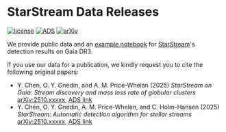# StarStream Data Releases

[![license](https://img.shields.io/github/license/ybillchen/StarStream_Data_Releases)](LICENSE)
[![ADS](https://img.shields.io/badge/ADS-2025xxxxx-blue)](#)
[![arXiv](https://img.shields.io/badge/arXiv-25xx.xxxxx-green)](#)

We provide public data and an [example notebook](example.ipynb) for [StarStream](https://github.com/ybillchen/StarStream)'s detection results on Gaia DR3.

If you use our data for a publication, we kindly request you to cite the following original papers:

- Y. Chen, O. Y. Gnedin, and A. M. Price-Whelan (2025) *StarStream on Gaia: Stream discovery and mass loss rate of globular clusters* [arXiv:2510.xxxxx](https://arxiv.org/abs/2510.xxxxx), [ADS link](https://ui.adsabs.harvard.edu/abs/arXiv:2510.xxxxx)
- Y. Chen, O. Y. Gnedin, A. M. Price-Whelan, and C. Holm-Hansen (2025) *StarStream: Automatic detection algorithm for stellar streams* [arXiv:2510.xxxxx](https://arxiv.org/abs/2510.xxxxx), [ADS link](https://ui.adsabs.harvard.edu/abs/arXiv:2510.xxxxx)
